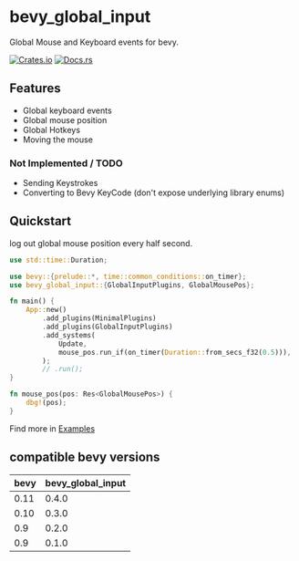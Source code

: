 # bevy_global_input

Global Mouse and Keyboard events for bevy.

[![Crates.io](https://img.shields.io/crates/v/bevy_global_input.svg)](https://crates.io/crates/bevy_global_input)
[![Docs.rs](https://docs.rs/bevy_global_input/badge.svg)](https://docs.rs/bevy_global_input)

## Features

- Global keyboard events
- Global mouse position
- Global Hotkeys
- Moving the mouse

### Not Implemented / TODO

- Sending Keystrokes
- Converting to Bevy KeyCode (don't expose underlying library enums)

## Quickstart

log out global mouse position every half second.

```rust
use std::time::Duration;

use bevy::{prelude::*, time::common_conditions::on_timer};
use bevy_global_input::{GlobalInputPlugins, GlobalMousePos};

fn main() {
    App::new()
        .add_plugins(MinimalPlugins)
        .add_plugins(GlobalInputPlugins)
        .add_systems(
            Update,
            mouse_pos.run_if(on_timer(Duration::from_secs_f32(0.5))),
        );
        // .run();
}

fn mouse_pos(pos: Res<GlobalMousePos>) {
    dbg!(pos);
}
```

Find more in [Examples](https://github.com/laundmo/bevy_global_input/tree/main/examples)

## compatible bevy versions

| bevy | bevy_global_input |
| ---- | ----------------- |
| 0.11 | 0.4.0             |
| 0.10 | 0.3.0             |
| 0.9  | 0.2.0             |
| 0.9  | 0.1.0             |
